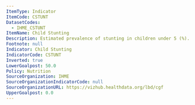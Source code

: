 ```yaml
---
ItemType: Indicator
ItemCode: CSTUNT
DatasetCodes:
  - IHME_CSTUNT
ItemName: Child Stunting
Description: Estimated prevalence of stunting in children under 5 (%).
Footnote: null
Indicator: Child Stunting
IndicatorCode: CSTUNT
Inverted: true
LowerGoalpost: 50.0
Policy: Nutrition
SourceOrganization: IHME
SourceOrganizationIndicatorCode: null
SourceOrganizationURL: https://vizhub.healthdata.org/lbd/cgf
UpperGoalpost: 0.0
---
```


